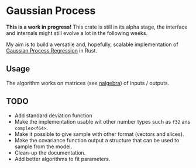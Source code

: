 # Gaussian Process

**This is a work in progress!**
This crate is still in its alpha stage, the interface and internals might still evolve a lot in the following weeks.

My aim is to build a versatile and, hopefully, scalable implementation of [Gaussian Process Regression](https://en.wikipedia.org/wiki/Gaussian_process) in Rust.

## Usage

The algorithm works on matrices (see [nalgebra](https://www.nalgebra.org/quick_reference/)) of inputs / outputs.

## TODO

- Add standard deviation function
- Make the implementation usable wit other number types such as `f32` ans `complex<f64>`.
- Make it possible to give sample with other format (vectors and slices).
- Make the covariance function output a structure that can be used to sample from the model.
- Clean-up the documentation.
- Add better algorithms to fit parameters.